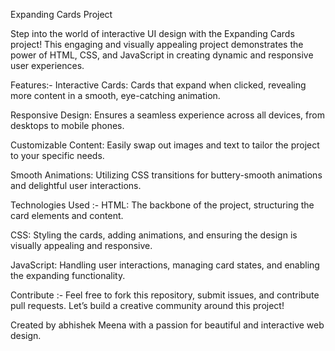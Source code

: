 Expanding Cards Project

Step into the world of interactive UI design with the Expanding Cards project! This engaging and visually appealing project demonstrates the power of HTML, CSS, and JavaScript in creating dynamic and responsive user experiences.

Features:-
Interactive Cards: Cards that expand when clicked, revealing more content in a smooth, eye-catching animation.

Responsive Design: Ensures a seamless experience across all devices, from desktops to mobile phones.

Customizable Content: Easily swap out images and text to tailor the project to your specific needs.

Smooth Animations: Utilizing CSS transitions for buttery-smooth animations and delightful user interactions.

Technologies Used :-
HTML: The backbone of the project, structuring the card elements and content.

CSS: Styling the cards, adding animations, and ensuring the design is visually appealing and responsive.

JavaScript: Handling user interactions, managing card states, and enabling the expanding functionality.

Contribute :-
Feel free to fork this repository, submit issues, and contribute pull requests. Let’s build a creative community around this project!

Created by abhishek Meena with a passion for beautiful and interactive web design.
